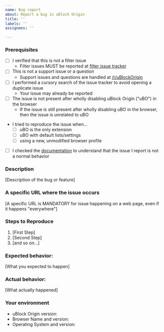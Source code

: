 ```yaml
---
name: Bug report
about: Report a bug in uBlock Origin
title: ''
labels: ''
assignees: ''

---
```

<!-- Do NOT delete this template or any part of it when submitting your issue -->

### Prerequisites

<!-- To rule out invalid issues, confirm and check each one of the checkboxes. Not doing so may result in the issue being closed as invalid with no further comment -->
<!-- Speculated performance issues will be marked as invalid and closed if they do not come with actual profiling data + analysis supporting the claim -->
<!-- Opening issues for adding new filter lists is now disallowed and such issues will be declined and closed -->

- [ ] I verified that this is not a filter issue
    - Filter issues MUST be reported at [filter issue tracker](https://github.com/uBlockOrigin/uAssets/issues)
    <!--
        - If disabling uBO <https://github.com/gorhill/uBlock/wiki/Quick-guide:-popup-user-interface#the-large-power-button> makes the issue go away, then in all likelihood this is a filter issue.
        - See what the logger <https://github.com/gorhill/uBlock/wiki/The-logger> reports when you reproduce the issue, this will help you determine whether this is a filter issue.
    -->
- [ ] This is not a support issue or a question
    - Support issues and questions are handled at [/r/uBlockOrigin](https://old.reddit.com/r/uBlockOrigin/)
    <!-- Such issue will be closed as invalid -->
- [ ] I performed a cursory search of the issue tracker to avoid opening a duplicate issue
    - Your issue may already be reported
- [ ] The issue is not present after wholly disabling uBlock Origin ("uBO") in the browser
    - If the issue is still present after wholly disabling uBO in the browser, then the issue is unrelated to uBO
- I tried to reproduce the issue when...
    - [ ] uBO is the only extension
    - [ ] uBO with default lists/settings
    - [ ] using a new, unmodified browser profile
- [ ] I checked the [documentation](https://github.com/gorhill/uBlock/wiki) to understand that the issue I report is not a normal behavior

### Description

[Description of the bug or feature]

### A specific URL where the issue occurs

[A specific URL is MANDATORY for issue happening on a web page, even if it happens "everywhere"]

### Steps to Reproduce

1. [First Step]
2. [Second Step]
3. [and so on...]

### Expected behavior:

[What you expected to happen]

### Actual behavior:

[What actually happened]

### Your environment

* uBlock Origin version:
* Browser Name and version:
* Operating System and version:
